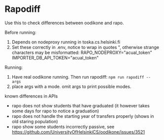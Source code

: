 # Rapodiff

Use this to check differences between oodikone and rapo.

Before running:

1. Depends on nodeproxy running in toska.cs.helsinki.fi
2. Set these correctly in .env, notice to wrap in quotes ", otherwise strange characters may be misformatted:
   RAPO_NODEPROXY="acual_token"
   IMPORTER_DB_API_TOKEN="acual_token"

Running:

1. Have real oodikone running. Then run rapodiff: `npm run rapodiff -- args`
2. place args with a mode. omit args to print possible modes.

known differences in APIs

- rapo does not show students that have graduated (it however takes some days for rapo to notice a graduation)
- rapo does not handle the starting year of transfers properly (shows in old staring population)
- rapo show some students incorrectly passive, see https://github.com/UniversityOfHelsinkiCS/oodikone/issues/3521
